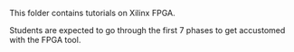This folder contains tutorials on Xilinx FPGA.

Students are expected to go through the first 7 phases to get accustomed
with the FPGA tool.
